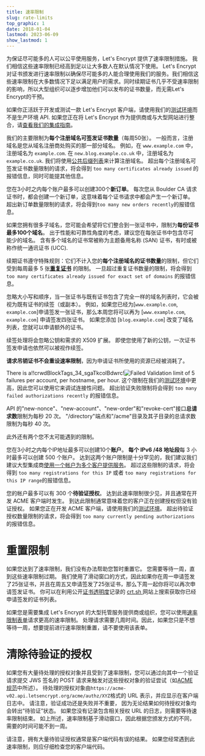 ```yaml
---
title: 速率限制
slug: rate-limits
top_graphic: 1
date: 2018-01-04
lastmod: 2023-06-09
show_lastmod: 1
---
```



为保证尽可能多的人可以公平使用服务，Let's Encrypt 提供了速率限制措施。 我们相信这些速率限制已经高到足以让大多数人在默认情况下使用。 Let's Encrypt 对证书颁发进行速率限制以确保尽可能多的人能合理使用我们的服务。我们相信这些速率限制在大多数情况下足以满足用户的需求。同时续期证书几乎不受速率限制的影响，所以大型组织可以逐步增加他们可以发布的证书数量，而无需Let's Encrypt的干预。

如果你正活跃于开发或测试一款 Let's Encrypt 客户端，请使用我们的[测试环境](/docs/staging-environment)而不是生产环境 API. 如果您正在将 Let's Encrypt 作为提供商或与大型网站进行整合，请[查看我们的集成指南](/docs/integration-guide)。

我们的主要限制为<a id="certificates-per-registered-domain"></a>**每个注册域名可签发证书数量**（每周50张）。 一般而言，注册域名是您从域名注册商处购买的那一部分域名。 例如，在 `www.example.com` 中，注册域名为 `example.com`. 在 `new.blog.example.co.uk` 中，注册域名为 `example.co.uk`. 我们将使用[公共后缀列表](https://publicsuffix.org)来计算注册域名。 超出每个注册域名可签发证书数量限制的请求，将会得到 `too many certificates already issued` 的报错信息，同时可能提其他信息。

您在3小时之内每个账户最多可以创建300个<a
id="new-orders"></a>**新订单**。 每次您从 Boulder CA 请求证书时，都会创建一个新订单，这意味着每个证书请求中都会产生一个新订单。 超出新订单数量限制的请求，将会得到`too many new orders recently`的报错信息。

如果您拥有很多子域名，您可能会希望将它们整合到一张证书中，限制为<a id="names-per-certificate"></a>**每份证书最多100个域名**。 出于性能和可靠性角度的考虑，建议您在每张证书中包含尽可能少的域名。  含有多个域名的证书常被称为主题备用名称 (SAN) 证书，有时或被称作统一通讯证书 (UCC).

续期证书遵守特殊规则：它们不计入您的**每个注册域名的证书数量**的限制，但它们受到每周最多 5 张[**重复证书**](/docs/duplicate-certificate-limit) 的限制。 一旦超过重复证书数量的限制，将会得到`too many certificates already issued for exact set of domains` 的报错信息。

忽略大小写和顺序，当一张证书与既有证书包含了完全一样的域名列表时，它会被视为既有证书的续签（或副本）。  例如，如果您已经为[`www.example.com`, `example.com`]申请签发一张证书，那么本周您将可以再为 [`www.example.com`, `example.com`] 申请签发四张证书。 如果您添加 [`blog.example.com`] 改变了域名列表，您就可以申请额外的证书。

续签处理将会忽略公钥和需求的 X509 扩展。 即使您使用了新的公钥，一次证书签发申请也依然可以被视作续签。

**请求吊销证书不会重设速率限制**，因为申请证书所使用的资源已经被消耗了。

There is a!!crwdBlockTags_34_sgaTkcolBdwrc!![**Failed Validation**](/docs/failed-validation-limit) limit of 5 failures per account, per hostname, per hour. 这个限制在我们的[测试环境](/docs/staging-environment)中更高，因此您可以使用它来调试连接性问题。 超出验证失败限制将会得到 `too many failed authorizations recently` 的报错信息。

API 的"new-nonce"、"new-account"、"new-order"和"revoke-cert"接口<a
id="overall-requests"></a>**总请求数**限制为每秒 20 次。 "/directory"端点和"/acme"目录及其子目录的总请求数限制为每秒 40 次。

此外还有两个您不太可能遇到的限制。

您在3小时之内每个IP地址最多可以创建10个<a id="accounts-per-ip-address"></a>**账户**。 **每个 IPv6 /48 地址段**每 3 小时最多可以创建 500 个账户。 达到这两个账户限制是十分罕见的，我们建议我们建议大型集成商[使用一个帐户为多个客户提供服务](/docs/integration-guide)。 超过这些限制的请求，将会得到 `too many registrations for this IP` 或者 `too many registrations for this IP range`的报错信息。

您的帐户最多可以有 300 个<a id="pending-authorizations"></a>**待验证授权**。 达到此速率限制很少见，并且通常在开发 ACME 客户端时发生。 到达此限制通常意味着您的客户正在创建授权但没有验证授权。 如果您正在开发 ACME 客户端，请使用我们的[测试环境](/docs/staging-environment)。 超出待验证授权数量限制的请求，将会得到 `too many currently pending authorizations`的报错信息。

# <a id="overrides"></a>重置限制

如果您达到了速率限制，我们没有办法帮助您暂时重置它。 您需要等待一周，直到这些速率限制过期。 我们使用了滑动窗口的方式，因此如果你在周一申请签发了25张证书，并且在周五又申请签发了25张证书，那么下周一起你将可以再次申请签发证书。 你可以在利用公开[证书透明度](https://www.certificate-transparency.org)记录的 [ crt.sh ](https://crt.sh) 网站上搜索获取你已经申请签发的证书列表。

如果您是需要集成 Let's Encrypt 的大型托管服务提供商或组织，您可以使用[速率限制表单](https://isrg.formstack.com/forms/rate_limit_adjustment_request)请求更高的速率限制。 处理请求需要几周时间。因此，如果您只是不想等待一周，想要提前进行速率限制重置，请不要使用该表单。

# <a id="clearing-pending"></a>清除待验证的授权

如果您有大量待处理的授权对象并且受到了速率限制，您可以通过向其中一个验证请求提交 JWS 签名的 POST 请求来触发对这些授权对象的验证尝试（如[ACME 规范](https://tools.ietf.org/html/rfc8555#section-7.5.1)中所述）。 待处理的授权对象由`https://acme-v02.api.letsencrypt.org/acme/authz/XYZ`格式的 URL 表示，并应显示在客户端日志中。 请注意，验证成功还是失败并不重要， 因为无论结果如何待授权对象均会转出“待验证”状态。 如果您没有记录包含相关授权 URL 的日志，则需要等待速率限制结束。 如上所述，速率限制基于滑动窗口，因此根据您颁发方式的不同，需要的时间可能不到一周。

请注意，拥有大量待验证授权通常是客户端代码有误的结果。 如果您经常遇到此速率限制，则应仔细检查您的客户端代码。
